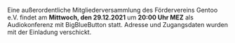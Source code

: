 <!--
.. title: Mitgliederversammlung 2021-12-29
.. slug: mitgliederversammlung-2021-12-29
.. date: 2021-12-01 17:40:00 UTC+01:00
.. tags: 
.. category: 
.. link: 
.. description: 
.. type: text
-->

Eine außerordentliche Mitgliederversammlung
des Fördervereins Gentoo e.V. findet
am **Mittwoch, den 29.12.2021**
um **20:00 Uhr MEZ**
als Audiokonferenz mit BigBlueButton statt.
Adresse und Zugangsdaten wurden mit der Einladung verschickt.
